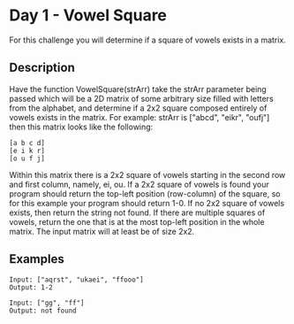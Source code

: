 # Day 1 - Vowel Square
For this challenge you will determine if a square of vowels exists in a matrix.

## Description
Have the function VowelSquare(strArr) take the strArr parameter being passed which will be a 2D matrix of some arbitrary size filled with letters from the alphabet, and determine if a 2x2 square composed entirely of vowels exists in the matrix. For example: strArr is ["abcd", "eikr", "oufj"] then this matrix looks like the following:

```
[a b c d]
[e i k r]
[o u f j]
```

Within this matrix there is a 2x2 square of vowels starting in the second row and first column, namely, ei, ou. If a 2x2 square of vowels is found your program should return the top-left position (row-column) of the square, so for this example your program should return 1-0. If no 2x2 square of vowels exists, then return the string not found. If there are multiple squares of vowels, return the one that is at the most top-left position in the whole matrix. The input matrix will at least be of size 2x2.

## Examples
```
Input: ["aqrst", "ukaei", "ffooo"]
Output: 1-2
```

```
Input: ["gg", "ff"]
Output: not found
```